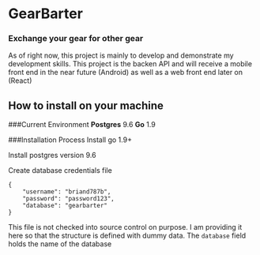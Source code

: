 # GearBarter

### Exchange your gear for other gear

As of right now, this project is mainly to develop and demonstrate my development skills.  This project is the backen API and will receive a mobile front end in the near future (Android) as well as a web front end later on (React)

## How to install on your machine 
###Current Environment
**Postgres** 	9.6
**Go** 		1.9

###Installation Process
Install go 1.9+

Install postgres version 9.6

Create database credentials file
```
{
    "username": "briand787b",
    "password": "password123",
    "database": "gearbarter"
}
```
This file is not checked into source control on purpose.  I am providing it here so that the structure is defined with dummy data.  The `database` field holds the name of the database

